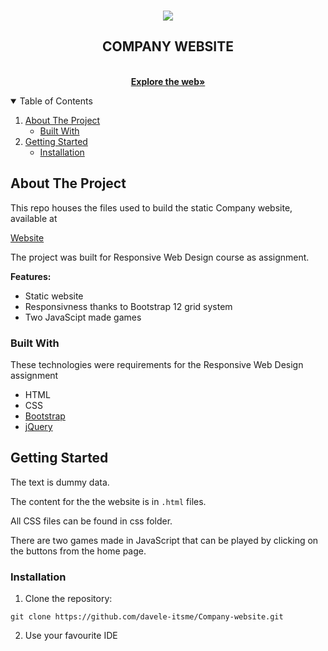<!-- INTRODUCTION -->
<br />
<p align="center">
     <a href="https://davele-itsme.github.io/Company-website/">
    <img src="https://user-images.githubusercontent.com/42817904/116983945-fba1fa80-acca-11eb-9367-b227f0fec687.png"/>
    </a>
  <h2 align="center">COMPANY WEBSITE</h2>
  <p align="center">
    <br />
    <a href="https://davele-itsme.github.io/Company-website/"><strong>Explore the web»</strong></a>
    <br />
  </p>
</p>

<!-- TABLE OF CONTENTS -->
<details open="open">
  <summary>Table of Contents</summary>
  <ol>
    <li>
      <a href="#about-the-project">About The Project</a>
      <ul>
        <li><a href="#built-with">Built With</a></li>
      </ul>
    </li>
    <li>
      <a href="#getting-started">Getting Started</a>
      <ul>
        <li><a href="#installation">Installation</a></li>
      </ul>
    </li>
  </ol>
</details>

<!-- ABOUT THE PROJECT -->
## About The Project

This repo houses the files used to build the static Company website, available at 

[Website](https://davele-itsme.github.io/Company-website/)

The project was built for Responsive Web Design course as assignment.

<strong>Features:</strong>
* Static website
* Responsivness thanks to Bootstrap 12 grid system
* Two JavaScipt made games 

### Built With

These technologies were requirements for the Responsive Web Design assignment

* HTML
* CSS
* [Bootstrap](https://getbootstrap.com/)
* [jQuery](https://jquery.com/)

<!-- GETTING STARTED -->
## Getting Started

The text is dummy data. 

The content for the the website is in `.html` files.

All CSS files can be found in css folder.

There are two games made in JavaScript that can be played by clicking on the buttons from the home page.

### Installation

1. Clone the repository:
```
git clone https://github.com/davele-itsme/Company-website.git
```
2. Use your favourite IDE

